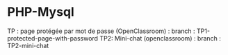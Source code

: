 # PHP-Mysql
TP : page protégée par mot de passe (OpenClassroom) : branch : TP1-protected-page-with-password
TP2: Mini-chat (openclassroom) : branch : TP2-mini-chat
